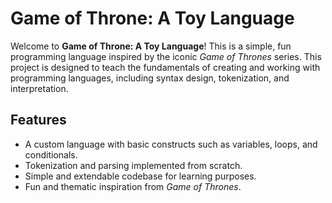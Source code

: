 # Game of Throne: A Toy Language

Welcome to **Game of Throne: A Toy Language**! This is a simple, fun programming language inspired by the iconic *Game of Thrones* series. This project is designed to teach the fundamentals of creating and working with programming languages, including syntax design, tokenization, and interpretation.

## Features

- A custom language with basic constructs such as variables, loops, and conditionals.
- Tokenization and parsing implemented from scratch.
- Simple and extendable codebase for learning purposes.
- Fun and thematic inspiration from *Game of Thrones*.
